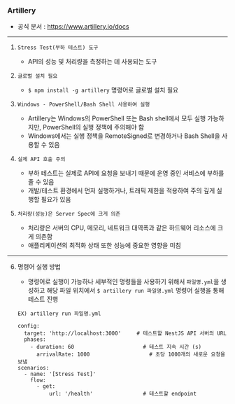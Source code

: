 ### Artillery
- 공식 문서 : https://www.artillery.io/docs

---

1. `Stress Test(부하 테스트) 도구`
   - API의 성능 및 처리량을 측정하는 데 사용되는 도구


2. `글로벌 설치 필요`
   - `$ npm install -g artillery` 명령어로 글로벌 설치 필요


3. `Windows - PowerShell/Bash Shell 사용하여 실행`
   - Artillery는 Windows의 PowerShell 또는 Bash shell에서 모두 실행 가능하지만, PowerShell의 실행 정책에 주의해야 함
   - Windows에서는 실행 정책을 RemoteSigned로 변경하거나 Bash Shell을 사용할 수 있음


4. `실제 API 호출 주의`
   - 부하 테스트는 실제로 API에 요청을 보내기 때문에 운영 중인 서비스에 부하를 줄 수 있음
   - 개발/테스트 환경에서 먼저 실행하거나, 트래픽 제한을 적용하여 주의 깊게 실행할 필요가 있음
 

5. `처리량(성능)은 Server Spec에 크게 의존`
   - 처리량은 서버의 CPU, 메모리, 네트워크 대역폭과 같은 하드웨어 리소스에 크게 의존함
   - 애플리케이션의 최적화 상태 또한 성능에 중요한 영향을 미침

---

6. 명령어 실행 방법
   - 명령어로 실행이 가능하나 세부적인 명령들을 사용하기 위해서 `파일명.yml`을 생성하고
해당 파일 위치에서 `$ artillery run 파일명.yml` 명령어 실행을 통해 테스트 진행

    ~~~
    EX) artillery run 파일명.yml
    
    config:
      target: 'http://localhost:3000'     # 테스트할 NestJS API 서버의 URL
      phases:
        - duration: 60                      # 테스트 지속 시간 (s)
          arrivalRate: 1000                   # 초당 1000개의 새로운 요청을 보냄
    scenarios:
      - name: '[Stress Test]'
        flow:
          - get:
              url: '/health'                # 테스트할 endpoint
    ~~~